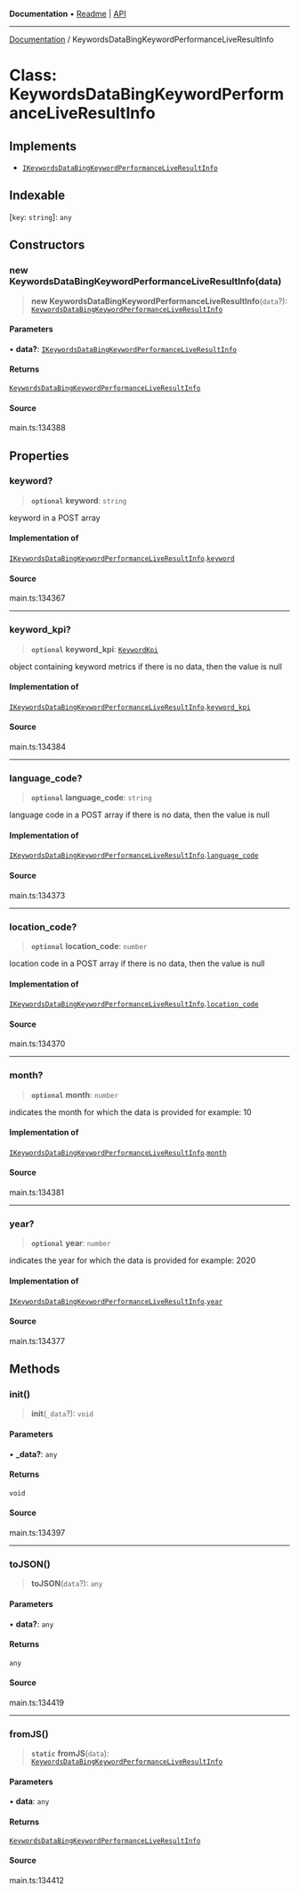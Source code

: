 **Documentation** • [Readme](../README.md) \| [API](../globals.md)

***

[Documentation](../README.md) / KeywordsDataBingKeywordPerformanceLiveResultInfo

# Class: KeywordsDataBingKeywordPerformanceLiveResultInfo

## Implements

- [`IKeywordsDataBingKeywordPerformanceLiveResultInfo`](../interfaces/IKeywordsDataBingKeywordPerformanceLiveResultInfo.md)

## Indexable

 \[`key`: `string`\]: `any`

## Constructors

### new KeywordsDataBingKeywordPerformanceLiveResultInfo(data)

> **new KeywordsDataBingKeywordPerformanceLiveResultInfo**(`data`?): [`KeywordsDataBingKeywordPerformanceLiveResultInfo`](KeywordsDataBingKeywordPerformanceLiveResultInfo.md)

#### Parameters

• **data?**: [`IKeywordsDataBingKeywordPerformanceLiveResultInfo`](../interfaces/IKeywordsDataBingKeywordPerformanceLiveResultInfo.md)

#### Returns

[`KeywordsDataBingKeywordPerformanceLiveResultInfo`](KeywordsDataBingKeywordPerformanceLiveResultInfo.md)

#### Source

main.ts:134388

## Properties

### keyword?

> **`optional`** **keyword**: `string`

keyword in a POST array

#### Implementation of

[`IKeywordsDataBingKeywordPerformanceLiveResultInfo`](../interfaces/IKeywordsDataBingKeywordPerformanceLiveResultInfo.md).[`keyword`](../interfaces/IKeywordsDataBingKeywordPerformanceLiveResultInfo.md#keyword)

#### Source

main.ts:134367

***

### keyword\_kpi?

> **`optional`** **keyword\_kpi**: [`KeywordKpi`](KeywordKpi.md)

object containing keyword metrics
if there is no data, then the value is null

#### Implementation of

[`IKeywordsDataBingKeywordPerformanceLiveResultInfo`](../interfaces/IKeywordsDataBingKeywordPerformanceLiveResultInfo.md).[`keyword_kpi`](../interfaces/IKeywordsDataBingKeywordPerformanceLiveResultInfo.md#keyword_kpi)

#### Source

main.ts:134384

***

### language\_code?

> **`optional`** **language\_code**: `string`

language code in a POST array
if there is no data, then the value is null

#### Implementation of

[`IKeywordsDataBingKeywordPerformanceLiveResultInfo`](../interfaces/IKeywordsDataBingKeywordPerformanceLiveResultInfo.md).[`language_code`](../interfaces/IKeywordsDataBingKeywordPerformanceLiveResultInfo.md#language_code)

#### Source

main.ts:134373

***

### location\_code?

> **`optional`** **location\_code**: `number`

location code in a POST array
if there is no data, then the value is null

#### Implementation of

[`IKeywordsDataBingKeywordPerformanceLiveResultInfo`](../interfaces/IKeywordsDataBingKeywordPerformanceLiveResultInfo.md).[`location_code`](../interfaces/IKeywordsDataBingKeywordPerformanceLiveResultInfo.md#location_code)

#### Source

main.ts:134370

***

### month?

> **`optional`** **month**: `number`

indicates the month for which the data is provided for
example:
10

#### Implementation of

[`IKeywordsDataBingKeywordPerformanceLiveResultInfo`](../interfaces/IKeywordsDataBingKeywordPerformanceLiveResultInfo.md).[`month`](../interfaces/IKeywordsDataBingKeywordPerformanceLiveResultInfo.md#month)

#### Source

main.ts:134381

***

### year?

> **`optional`** **year**: `number`

indicates the year for which the data is provided for
example:
2020

#### Implementation of

[`IKeywordsDataBingKeywordPerformanceLiveResultInfo`](../interfaces/IKeywordsDataBingKeywordPerformanceLiveResultInfo.md).[`year`](../interfaces/IKeywordsDataBingKeywordPerformanceLiveResultInfo.md#year)

#### Source

main.ts:134377

## Methods

### init()

> **init**(`_data`?): `void`

#### Parameters

• **\_data?**: `any`

#### Returns

`void`

#### Source

main.ts:134397

***

### toJSON()

> **toJSON**(`data`?): `any`

#### Parameters

• **data?**: `any`

#### Returns

`any`

#### Source

main.ts:134419

***

### fromJS()

> **`static`** **fromJS**(`data`): [`KeywordsDataBingKeywordPerformanceLiveResultInfo`](KeywordsDataBingKeywordPerformanceLiveResultInfo.md)

#### Parameters

• **data**: `any`

#### Returns

[`KeywordsDataBingKeywordPerformanceLiveResultInfo`](KeywordsDataBingKeywordPerformanceLiveResultInfo.md)

#### Source

main.ts:134412
